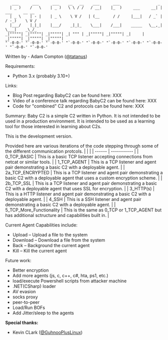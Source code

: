        ___      ___      ___    __   __    ___      ___                 _                     
      | _ )    /   \    | _ )   \ \ / /   / __|    |_  )     ___     __| |     ___     __ __  
      | _ \    | - |    | _ \    \ V /   | (__      / /     |___|   / _` |    / -_)    \ V /  
      |___/    |_|_|    |___/    _|_|_    \___|    /___|    _____   \__,_|    \___|    _\_/_  
    _|"""""| _|"""""| _|"""""| _| """ | _|"""""| _|"""""| _|     | _|"""""| _|"""""| _|"""""| 
    "`-0-0-' "`-0-0-' "`-0-0-' "`-0-0-' "`-0-0-' "`-0-0-' "`-0-0-' "`-0-0-' "`-0-0-' "`-0-0-' 


Written by - Adam Compton ([@tatanus](https://twitter.com/tatanus))

Requirements:
- Python 3.x (probably 3.10+)

Links:
 - Blog Post regarding BabyC2 can be found here: XXX
 - Video of a conference talk regarding BabyC2 can be found here: XXX
 - Code for "combined" C2 and protocols can be found here: XXX

Summary:
Baby C2 is a simple C2 written in Python. It is not intended to be used in a production environment.
It is intended to be used as a learning tool for those interested in learning about C2s.

This is the development version.

Provided here are various iterations of the code stepping through some of the different communication protcols.
|  |  |
| ------ | ----------- |
| 0_TCP_BASIC | This is a basic TCP listener accepting connections from netcat or similar tools. |
| 1_TCP_AGENT | This is a TCP listener and agent pair demonstrating a basic C2 with a deployable agent. |
| 2a_TCP_ENCRYPTED | This is a TCP listener and agent pair demonstrating a basic C2 with a deployable agent that uses a custom encryption scheme. |
| 2b_TCP_SSL | This is a TCP listener and agent pair demonstrating a basic C2 with a deployable agent that uses SSL for encryption. |
| 3_HTTP(s) | This is a HTTP listener and agent pair demonstrating a basic C2 with a deployable agent. |
| 4_SSH | This is a SSH listener and agent pair demonstrating a basic C2 with a deployable agent. |
| 5_TCP_More_Functionality | This is the same as 0_TCP or 1_TCP_AGENT but has additional sctructure and capabilities built in. |

Current Agent Capabilities include:
 - Upload – Upload a file to the system
 - Download – Download a file from the system
 - Back – Background the current agent
 - Kill – Kill the current agent
 
Future work:
 - Better encryption
 - Add more agents (js, c, c++, c#, hta, ps1, etc.)
 - load/execute Powershell scripts from attacker machine
 - .NET(CSharp) loader
 - AV evasion
 - socks proxy
 - peer-to-peer
 - Load/Run BOFs
 - Add Jitter/sleep to the agents

**Special thanks:**
 - Kevin CLark ([@GuhnooPlusLinux](https://twitter.com/GuhnooPlusLinux))